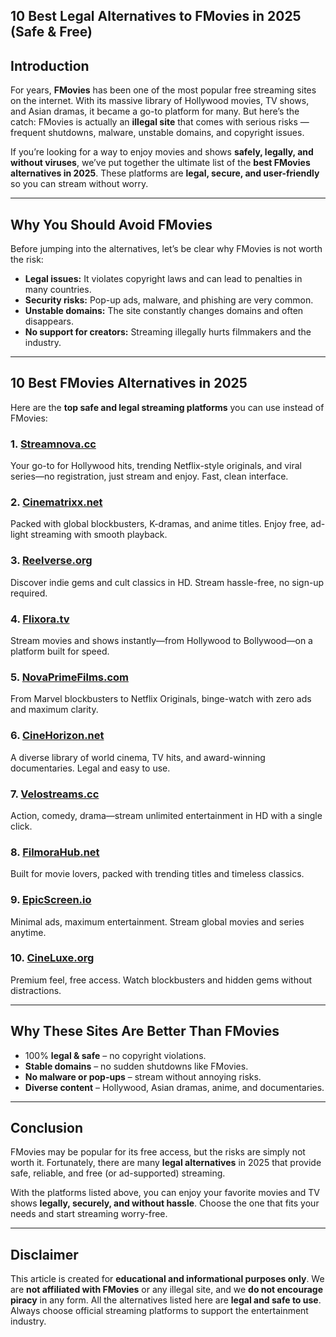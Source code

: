 ##  10 Best Legal Alternatives to FMovies in 2025 (Safe & Free)

## Introduction  
For years, **FMovies** has been one of the most popular free streaming sites on the internet. With its massive library of Hollywood movies, TV shows, and Asian dramas, it became a go-to platform for many. But here’s the catch: FMovies is actually an **illegal site** that comes with serious risks — frequent shutdowns, malware, unstable domains, and copyright issues.  

If you’re looking for a way to enjoy movies and shows **safely, legally, and without viruses**, we’ve put together the ultimate list of the **best FMovies alternatives in 2025**. These platforms are **legal, secure, and user-friendly** so you can stream without worry.  

---

## Why You Should Avoid FMovies  
Before jumping into the alternatives, let’s be clear why FMovies is not worth the risk:  

-  **Legal issues:** It violates copyright laws and can lead to penalties in many countries.  
-  **Security risks:** Pop-up ads, malware, and phishing are very common.  
-  **Unstable domains:** The site constantly changes domains and often disappears.  
-  **No support for creators:** Streaming illegally hurts filmmakers and the industry.  

---

##  10 Best FMovies Alternatives in 2025  

Here are the **top safe and legal streaming platforms** you can use instead of FMovies:  

### 1. [Streamnova.cc](https://123watchnow.com)  
Your go-to for Hollywood hits, trending Netflix-style originals, and viral series—no registration, just stream and enjoy. Fast, clean interface.  

### 2. [Cinematrixx.net](https://123watchnow.com)  
Packed with global blockbusters, K-dramas, and anime titles. Enjoy free, ad-light streaming with smooth playback.  

### 3. [Reelverse.org](https://123watchnow.com)  
Discover indie gems and cult classics in HD. Stream hassle-free, no sign-up required.  

### 4. [Flixora.tv](https://123watchnow.com)  
Stream movies and shows instantly—from Hollywood to Bollywood—on a platform built for speed.  

### 5. [NovaPrimeFilms.com](https://123watchnow.com)  
From Marvel blockbusters to Netflix Originals, binge-watch with zero ads and maximum clarity.  

### 6. [CineHorizon.net](https://123watchnow.com)  
A diverse library of world cinema, TV hits, and award-winning documentaries. Legal and easy to use.  

### 7. [Velostreams.cc](https://123watchnow.com)  
Action, comedy, drama—stream unlimited entertainment in HD with a single click.  

### 8. [FilmoraHub.net](https://123watchnow.com)  
Built for movie lovers, packed with trending titles and timeless classics.  

### 9. [EpicScreen.io](https://123watchnow.com)  
Minimal ads, maximum entertainment. Stream global movies and series anytime.  

### 10. [CineLuxe.org](https://123watchnow.com)  
Premium feel, free access. Watch blockbusters and hidden gems without distractions.  

---

##  Why These Sites Are Better Than FMovies  
- 100% **legal & safe** – no copyright violations.  
- **Stable domains** – no sudden shutdowns like FMovies.  
- **No malware or pop-ups** – stream without annoying risks.  
- **Diverse content** – Hollywood, Asian dramas, anime, and documentaries.  

---

## Conclusion  
FMovies may be popular for its free access, but the risks are simply not worth it. Fortunately, there are many **legal alternatives** in 2025 that provide safe, reliable, and free (or ad-supported) streaming.  

With the platforms listed above, you can enjoy your favorite movies and TV shows **legally, securely, and without hassle**. Choose the one that fits your needs and start streaming worry-free.  

---

## Disclaimer  
This article is created for **educational and informational purposes only**. We are **not affiliated with FMovies** or any illegal site, and we **do not encourage piracy** in any form. All the alternatives listed here are **legal and safe to use**. Always choose official streaming platforms to support the entertainment industry.  
